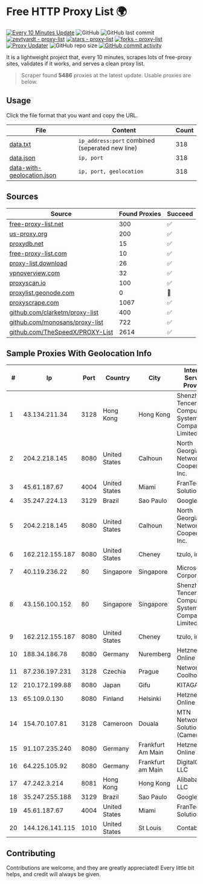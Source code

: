 
# Free HTTP Proxy List 🌍

[![Every 10 Minutes Update](https://github.com/mertguvencli/http-proxy-list/actions/workflows/main.yml/badge.svg?branch=main)](https://github.com/mertguvencli/http-proxy-list/actions/workflows/main.yml)
![GitHub](https://img.shields.io/github/license/mertguvencli/http-proxy-list)
![GitHub last commit](https://img.shields.io/github/last-commit/mertguvencli/http-proxy-list)
[![zevtyardt - proxy-list](https://img.shields.io/static/v1?label=zevtyardt&message=proxy-list&color=blue&logo=github)](https://github.com/zevtyardt/proxy-list "Go to GitHub repo")
[![stars - proxy-list](https://img.shields.io/github/stars/zevtyardt/proxy-list?style=social)](https://github.com/zevtyardt/proxy-list)
[![forks - proxy-list](https://img.shields.io/github/forks/zevtyardt/proxy-list?style=social)](https://github.com/zevtyardt/proxy-list)
[![Proxy Updater](https://github.com/zevtyardt/proxy-list/workflows/Proxy%20Updater/badge.svg)](https://github.com/zevtyardt/proxy-list/actions?query=workflow:"Proxy+Updater")
![GitHub repo size](https://img.shields.io/github/repo-size/zevtyardt/proxy-list)
[![GitHub commit activity](https://img.shields.io/github/commit-activity/m/zevtyardt/proxy-list?logo=commits)](https://github.com/zevtyardt/proxy-list/commits/main)

It is a lightweight project that, every 10 minutes, scrapes lots of free-proxy sites, validates if it works, and serves a clean proxy list.

> Scraper found **5486** proxies at the latest update. Usable proxies are below.

## Usage

Click the file format that you want and copy the URL.

|File|Content|Count|
|----|-------|-----|
|[data.txt](https://raw.githubusercontent.com/mertguvencli/http-proxy-list/main/proxy-list/data.txt)|`ip_address:port` combined (seperated new line)|318|
|[data.json](https://raw.githubusercontent.com/mertguvencli/http-proxy-list/main/proxy-list/data.json)|`ip, port`|318|
|[data-with-geolocation.json](https://raw.githubusercontent.com/mertguvencli/http-proxy-list/main/proxy-list/data-with-geolocation.json)|`ip, port, geolocation`|318|

## Sources

|Source|Found Proxies|Succeed|
|------|-------------|-------|
|[free-proxy-list.net](https://free-proxy-list.net)|300|✅|
|[us-proxy.org](https://www.us-proxy.org)|200|✅|
|[proxydb.net](http://proxydb.net)|15|✅|
|[free-proxy-list.com](https://free-proxy-list.com/?page=&port=&type%5B%5D=http&type%5B%5D=https&up_time=0&search=Search)|10|✅|
|[proxy-list.download](https://www.proxy-list.download/HTTP)|26|✅|
|[vpnoverview.com](https://vpnoverview.com/privacy/anonymous-browsing/free-proxy-servers)|32|✅|
|[proxyscan.io](https://www.proxyscan.io)|100|✅|
|[proxylist.geonode.com](https://proxylist.geonode.com/api/proxy-list?limit=300&page=1&sort_by=lastChecked&sort_type=desc&protocols=http,https)|0|🚫|
|[proxyscrape.com](https://api.proxyscrape.com/v2/?request=displayproxies&protocol=http&timeout=10000&country=all&ssl=all&anonymity=all)|1067|✅|
|[github.com/clarketm/proxy-list](https://raw.githubusercontent.com/clarketm/proxy-list/master/proxy-list-raw.txt)|400|✅|
|[github.com/monosans/proxy-list](https://raw.githubusercontent.com/monosans/proxy-list/main/proxies/http.txt)|722|✅|
|[github.com/TheSpeedX/PROXY-List](https://raw.githubusercontent.com/TheSpeedX/PROXY-List/master/http.txt)|2614|✅|


## Sample Proxies With Geolocation Info

|#|Ip|Port|Country|City|Internet Service Provider|
|-|--|----|-------|----|-------------------------|
|1|43.134.211.34|3128|Hong Kong|Hong Kong|Shenzhen Tencent Computer Systems Company Limited|
|2|204.2.218.145|8080|United States|Calhoun|North Georgia Network Cooperative, Inc.|
|3|45.61.187.67|4004|United States|Miami|FranTech Solutions|
|4|35.247.224.13|3129|Brazil|Sao Paulo|Google LLC|
|5|204.2.218.145|8080|United States|Calhoun|North Georgia Network Cooperative, Inc.|
|6|162.212.155.187|8080|United States|Cheney|tzulo, inc.|
|7|40.119.236.22|80|Singapore|Singapore|Microsoft Corporation|
|8|43.156.100.152|80|Singapore|Singapore|Shenzhen Tencent Computer Systems Company Limited|
|9|162.212.155.187|8080|United States|Cheney|tzulo, inc.|
|10|188.34.186.78|8080|Germany|Nuremberg|Hetzner Online GmbH|
|11|87.236.197.231|3128|Czechia|Prague|Network of Coolhousing|
|12|210.172.199.88|8080|Japan|Gifu|KITAGATA|
|13|65.109.0.130|8080|Finland|Helsinki|Hetzner Online GmbH|
|14|154.70.107.81|3128|Cameroon|Douala|MTN Network Solutions (Cameroon)|
|15|91.107.235.240|8080|Germany|Frankfurt Am Main|Hetzner Online AG|
|16|64.225.105.92|8080|Germany|Frankfurt am Main|DigitalOcean, LLC|
|17|47.242.3.214|8081|Hong Kong|Hong Kong|Alibaba.com LLC|
|18|35.247.255.188|3129|Brazil|Sao Paulo|Google LLC|
|19|45.61.187.67|4004|United States|Miami|FranTech Solutions|
|20|144.126.141.115|1010|United States|St Louis|Contabo Inc.|



## Contributing

Contributions are welcome, and they are greatly appreciated! Every
little bit helps, and credit will always be given.

